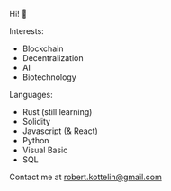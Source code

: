 Hi! 👋 

Interests: 
- Blockchain
- Decentralization
- AI
- Biotechnology

Languages: 
- Rust (still learning)
- Solidity
- Javascript (& React)
- Python
- Visual Basic
- SQL

Contact me at robert.kottelin@gmail.com 
